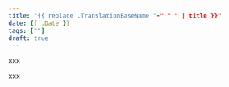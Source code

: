 ```yaml
---
title: "{{ replace .TranslationBaseName "-" " " | title }}"
date: {{ .Date }}
tags: [""]
draft: true
---
```


xxx

<!--more-->

xxx

```go
```
